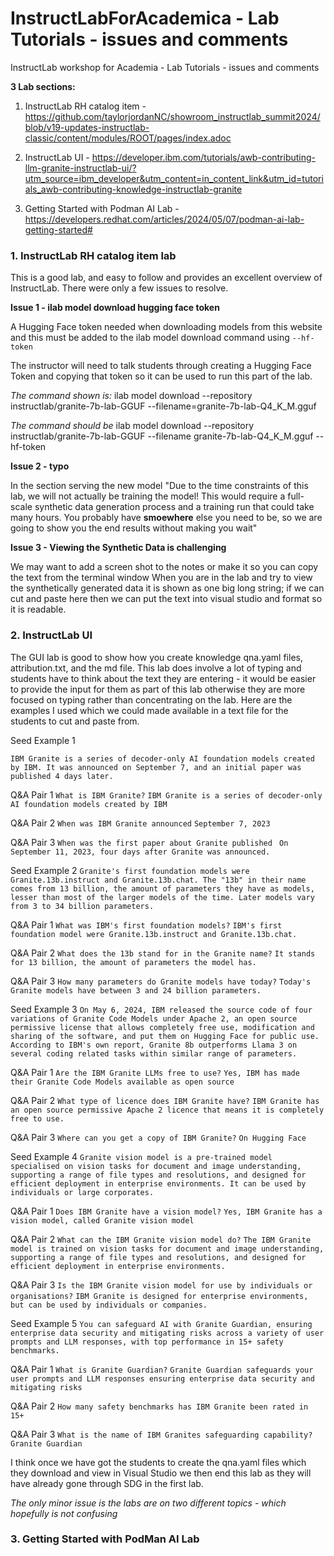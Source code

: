 # InstructLabForAcademica - Lab Tutorials - issues and comments
InstructLab workshop for Academia - Lab Tutorials - issues and comments

**3 Lab sections:**


1.  InstructLab RH catalog item - https://github.com/taylorjordanNC/showroom_instructlab_summit2024/blob/v19-updates-instructlab-classic/content/modules/ROOT/pages/index.adoc

2.  InstructLab UI - https://developer.ibm.com/tutorials/awb-contributing-llm-granite-instructlab-ui/?utm_source=ibm_developer&utm_content=in_content_link&utm_id=tutorials_awb-contributing-knowledge-instructlab-granite

3.  Getting Started with Podman AI Lab - https://developers.redhat.com/articles/2024/05/07/podman-ai-lab-getting-started#



### 1.  InstructLab RH catalog item lab ###

This is a good lab, and easy to follow and provides an excellent overview of InstructLab.  There were only a few issues to resolve.

**Issue 1 - ilab model download hugging face token**

A Hugging Face token needed when downloading models from this website and this must be added to the ilab model download command using `--hf-token` 

The instructor will need to talk students through creating a Hugging Face Token and copying that token so it can be used to run this part of the lab. 

*The command shown is:*
ilab model download --repository instructlab/granite-7b-lab-GGUF --filename=granite-7b-lab-Q4_K_M.gguf

*The command should be*
ilab model download --repository instructlab/granite-7b-lab-GGUF --filename granite-7b-lab-Q4_K_M.gguf --hf-token <your-huggingface-token>


**Issue 2 - typo**

In the section serving the new model
"Due to the time constraints of this lab, we will not actually be training the model! This would require a full-scale synthetic data generation process and a training run that could take many hours. You probably have **smoewhere** else you need to be, so we are going to show you the end results without making you wait"


**Issue 3 - Viewing the Synthetic Data is challenging** 

We may want to add a screen shot to the notes or make it so you can copy the text from the terminal window
When you are in the lab and try to view the synthetically generated data it is shown as one big long string; if we can cut and paste here then we can put the text into visual studio and format so it is readable. 


### 2.  InstructLab UI ###

The GUI lab is good to show how you create knowledge qna.yaml files, attribution.txt, and the md file.  This lab does involve a lot of typing and students have to think about the text they are entering - it would be easier to provide the input for them as part of this lab otherwise they are more focused on typing rather than concentrating on the lab. Here are the examples I used which we could made available in a text file for the students to cut and paste from. 

Seed Example 1

```IBM Granite is a series of decoder-only AI foundation models created by IBM. It was announced on September 7, and an initial paper was published 4 days later. ```

Q&A Pair 1
`What is IBM Granite?`
`IBM Granite is a series of decoder-only AI foundation models created by IBM`

Q&A Pair 2
`When was IBM Granite announced`
`September 7, 2023`

Q&A Pair 3
`When was the first paper about Granite published `
`On September 11, 2023, four days after Granite was announced.`


Seed Example 2
`Granite's first foundation models were Granite.13b.instruct and Granite.13b.chat. The "13b" in their name comes from 13 billion, the amount of parameters they have as models, lesser than most of the larger models of the time. Later models vary from 3 to 34 billion parameters.`

Q&A Pair 1
`What was IBM's first foundation models?`
`IBM's first foundation model were Granite.13b.instruct and Granite.13b.chat.`

Q&A Pair 2
`What does the 13b stand for in the Granite name?`
`It stands for 13 billion, the amount of parameters the model has.`

Q&A Pair 3
`How many parameters do Granite models have today?`
`Today's Granite models have between 3 and 24 billion parameters.`




Seed Example 3
`On May 6, 2024, IBM released the source code of four variations of Granite Code Models under Apache 2, an open source permissive license that allows completely free use, modification and sharing of the software, and put them on Hugging Face for public use. According to IBM's own report, Granite 8b outperforms Llama 3 on several coding related tasks within similar range of parameters.`

Q&A Pair 1
`Are the IBM Granite LLMs free to use?`
`Yes, IBM has made their Granite Code Models available as open source`

Q&A Pair 2
`What type of licence does IBM Granite have?`
`IBM Granite has an open source permissive Apache 2 licence that means it is completely free to use.`

Q&A Pair 3
`Where can you get a copy of IBM Granite?`
`On Hugging Face`


Seed Example 4
`Granite vision model is a pre-trained model specialised on vision tasks for document and image understanding, supporting a range of file types and resolutions, and designed for efficient deployment in enterprise environments. It can be used by individuals or large corporates. `

Q&A Pair 1
`Does IBM Granite have a vision model?`
`Yes, IBM Granite has a vision model, called Granite vision model`

Q&A Pair 2
`What can the IBM Granite vision model do?`
`The IBM Granite model is trained on vision tasks for document and image understanding, supporting a range of file types and resolutions, and designed for efficient deployment in enterprise environments.`

Q&A Pair 3
`Is the IBM Granite vision model for use by individuals or organisations?`
`IBM Granite is designed for enterprise environments, but can be used by individuals or companies. `



Seed Example 5
`You can safeguard AI with Granite Guardian, ensuring enterprise data security and mitigating risks across a variety of user prompts and LLM responses, with top performance in 15+ safety benchmarks.`

Q&A Pair 1
`What is Granite Guardian?`
`Granite Guardian safeguards your user prompts and LLM responses ensuring enterprise data security and mitigating risks`

Q&A Pair 2
`How many safety benchmarks has IBM Granite been rated in `
`15+`

Q&A Pair 3
`What is the name of IBM Granites safeguarding capability?`
`Granite Guardian`



I think once we have got the students to create the qna.yaml files which they download and view in Visual Studio we then end this lab as they will have already gone through SDG in the first lab. 


*The only minor issue is the labs are on two different topics - which hopefully is not confusing*



### 3. Getting Started with PodMan AI Lab ###